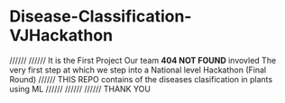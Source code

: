 # Disease-Classification-VJHackathon
//////
//////
It is the First Project Our team **404 NOT FOUND** invovled
The very first step at which we step into a National level Hackathon (Final Round)
//////
THIS REPO contains of the diseases clasification in plants using ML 
//////
//////
//////
THANK YOU
